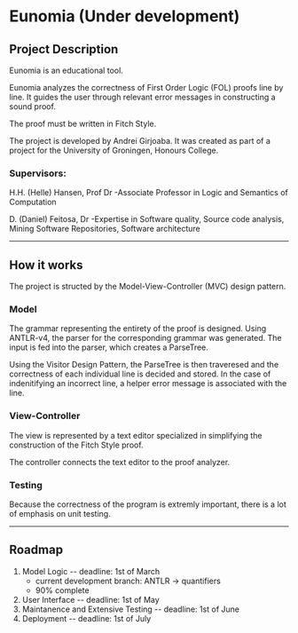 # Eunomia (Under development)

## Project Description
Eunomia is an educational tool. 

Eunomia analyzes the correctness of First Order Logic (FOL) proofs line by line. It guides the user through relevant error messages in constructing a sound proof.

The proof must be written in Fitch Style. 

The project is developed by Andrei Girjoaba. It was created as part of a project for the University of Groningen, Honours College.

### Supervisors: 

H.H. (Helle) Hansen, Prof Dr -Associate Professor in Logic and Semantics of Computation

D. (Daniel) Feitosa, Dr -Expertise in Software quality, Source code analysis, Mining Software Repositories, Software architecture


---

## How it works

The project is structed by the Model-View-Controller (MVC) design pattern.


### Model
The grammar representing the entirety of the proof is designed. Using ANTLR-v4, the parser for the corresponding grammar was generated. The input is fed into the parser, which creates a ParseTree.

Using the Visitor Design Pattern, the ParseTree is then traveresed and the correctness of each individual line is decided and stored. In the case of indenitifying an incorrect line, a helper error message is associated with the line.


### View-Controller
The view is represented by a text editor specialized in simplifying the construction of the Fitch Style proof.

The controller connects the text editor to the proof analyzer.

### Testing

Because the correctness of the program is extremly important, there is a lot of emphasis on unit testing.

---

## Roadmap
1. Model Logic -- deadline: 1st of March
    - current development branch: ANTLR -> quantifiers
    - 90% complete
2. User Interface -- deadline: 1st of May
3. Maintanence and Extensive Testing -- deadline: 1st of June
4. Deployment -- deadline: 1st of July